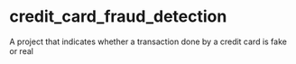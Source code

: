 # credit_card_fraud_detection
A project that indicates whether a transaction done by a credit card is fake or real
